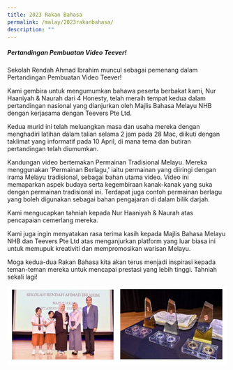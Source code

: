 ```yaml
---
title: 2023 Rakan Bahasa
permalink: /malay/2023rakanbahasa/
description: ""
---
```

##### Pertandingan Pembuatan Video Teever!

Sekolah Rendah Ahmad Ibrahim muncul sebagai pemenang dalam Pertandingan Pembuatan Video Teever! 

Kami gembira untuk mengumumkan bahawa peserta berbakat kami, Nur Haaniyah & Naurah dari 4 Honesty, telah meraih tempat kedua dalam pertandingan nasional yang dianjurkan oleh Majlis Bahasa Melayu NHB dengan kerjasama dengan Teevers Pte Ltd. 

Kedua murid ini telah meluangkan masa dan usaha mereka dengan menghadiri latihan dalam talian selama 2 jam pada 28 Mac, diikuti dengan taklimat yang informatif pada 10 April, di mana tema dan butiran pertandingan telah diumumkan.

Kandungan video bertemakan Permainan Tradisional Melayu. Mereka menggunakan 'Permainan Berlagu,' iaitu permainan yang diiringi dengan irama Melayu tradisional, sebagai bahan utama video. Video ini memaparkan aspek budaya serta kegembiraan kanak-kanak yang suka dengan permainan tradisional ini. Terdapat juga contoh permainan berlagu yang boleh digunakan sebagai bahan pengajaran di dalam bilik darjah.

Kami mengucapkan tahniah kepada Nur Haaniyah & Naurah atas pencapaian cemerlang mereka.

Kami juga ingin menyatakan rasa terima kasih kepada Majlis Bahasa Melayu NHB dan Teevers Pte Ltd atas menganjurkan platform yang luar biasa ini untuk memupuk kreativiti dan mempromosikan warisan Melayu.

Moga kedua-dua Rakan Bahasa kita akan terus menjadi inspirasi kepada teman-teman mereka untuk mencapai prestasi yang lebih tinggi.  Tahniah sekali lagi!

![](/images/2023%20rakan%20bahasa.JPG)